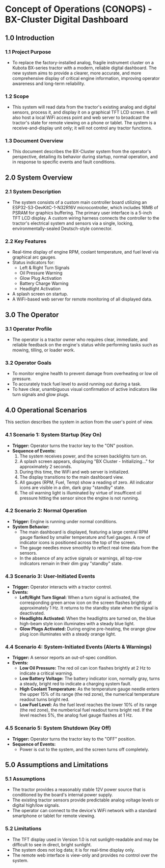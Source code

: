 # Concept of Operations (CONOPS) - BX-Cluster Digital Dashboard

## 1.0 Introduction

### 1.1 Project Purpose
* To replace the factory-installed analog, fragile instrument cluster on a Kubota BX-series tractor with a modern, reliable digital dashboard. The new system aims to provide a clearer, more accurate, and more comprehensive display of critical engine information, improving operator awareness and long-term reliability.

### 1.2 Scope
* This system will read data from the tractor's existing analog and digital sensors, process it, and display it on a graphical TFT LCD screen. It will also host a local WiFi access point and web server to broadcast the tractor's state for remote viewing on a phone or tablet. The system is a receive-and-display unit only; it will not control any tractor functions.

### 1.3 Document Overview
* This document describes the BX-Cluster system from the operator's perspective, detailing its behavior during startup, normal operation, and in response to specific events and fault conditions.

## 2.0 System Overview

### 2.1 System Description
* The system consists of a custom main controller board utilizing an ESP32-S3-DevKitC-1-N32R16V microcontroller, which includes 16MB of PSRAM for graphics buffering. The primary user interface is a 5-inch TFT LCD display. A custom wiring harness connects the controller to the tractor's electrical system and sensors via a single, locking, environmentally-sealed Deutsch-style connector.

### 2.2 Key Features
* Real-time display of engine RPM, coolant temperature, and fuel level via graphical arc gauges.
* Status indicators for:
  * Left & Right Turn Signals
  * Oil Pressure Warning
  * Glow Plug Activation
  * Battery Charge Warning
  * Headlight Activation
* A splash screen on startup.
* A WiFi-based web server for remote monitoring of all displayed data.

## 3.0 The Operator

### 3.1 Operator Profile
* The operator is a tractor owner who requires clear, immediate, and reliable feedback on the engine's status while performing tasks such as mowing, tilling, or loader work.

### 3.2 Operator Goals
* To monitor engine health to prevent damage from overheating or low oil pressure.
* To accurately track fuel level to avoid running out during a task.
* To have clear, unambiguous visual confirmation of active indicators like turn signals and glow plugs.

## 4.0 Operational Scenarios

This section describes the system in action from the user's point of view.

### 4.1 Scenario 1: System Startup (Key On)
* **Trigger:** Operator turns the tractor key to the "ON" position.
* **Sequence of Events:**
  1. The system receives power, and the screen backlights turn on.
  2. A splash screen appears, displaying "BX Cluster - Initializing..." for approximately 2 seconds.
  3. During this time, the WiFi and web server is initialized.
  4. The display transitions to the main dashboard view.
  5. All gauges (RPM, Fuel, Temp) show a reading of zero. All indicator icons are visible in a dim, dark gray "standby" state.
  6. The oil warning light is illuminated by virtue of insufficent oil pressure hitting the sensor since the engine is not running.

### 4.2 Scenario 2: Normal Operation
* **Trigger:** Engine is running under normal conditions.
* **System Behavior:**
  * The main dashboard is displayed, featuring a large central RPM gauge flanked by smaller temperature and fuel gauges. A row of indicator icons is positioned across the top of the screen.
  * The gauge needles move smoothly to reflect real-time data from the sensors.
  * In the absence of any active signals or warnings, all top-row indicators remain in their dim gray "standby" state.

### 4.3 Scenario 3: User-Initiated Events
* **Trigger:** Operator interacts with a tractor control.
* **Events:**
  * **Left/Right Turn Signal:** When a turn signal is activated, the corresponding green arrow icon on the screen flashes brightly at approximately 1 Hz. It returns to the standby state when the signal is deactivated.
  * **Headlights Activated:** When the headlights are turned on, the blue high-beam style icon illuminates with a steady blue light.
  * **Glow Plugs Activated:** During engine pre-heating, the orange glow plug icon illuminates with a steady orange light.

### 4.4 Scenario 4: System-Initiated Events (Alerts & Warnings)
* **Trigger:** A sensor reports an out-of-spec condition.
* **Events:**
  * **Low Oil Pressure:** The red oil can icon flashes brightly at 2 Hz to indicate a critical warning.
  * **Low Battery Voltage:** The battery indicator icon, normally gray, turns a steady, bright red to indicate a charging system fault.
  * **High Coolant Temperature:** As the temperature gauge needle enters the upper 15% of its range (the red zone), the numerical temperature readout turns bright red.
  * **Low Fuel Level:** As the fuel level reaches the lower 10% of its range (the red zone), the numberical fuel readout turns bright red. If the level reaches 5%, the analog fuel gauge flashes at 1 Hz.

### 4.5 Scenario 5: System Shutdown (Key Off)
* **Trigger:** Operator turns the tractor key to the "OFF" position.
* **Sequence of Events:**
  * Power is cut to the system, and the screen turns off completely.

## 5.0 Assumptions and Limitations

### 5.1 Assumptions
* The tractor provides a reasonably stable 12V power source that is conditioned by the board's internal power supply.
* The existing tractor sensors provide predictable analog voltage levels or digital high/low signals.
* The operator can connect to the device's WiFi network with a standard smartphone or tablet for remote viewing.

### 5.2 Limitations
* The TFT display used in Version 1.0 is not sunlight-readable and may be difficult to see in direct, bright sunlight.
* The system does not log data; it is for real-time display only.
* The remote web interface is view-only and provides no control over the system.